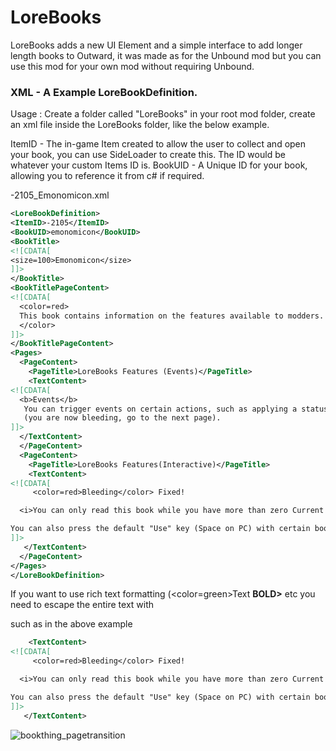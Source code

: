 # LoreBooks
LoreBooks adds a new UI Element and a simple interface to add longer length books to Outward, it was made as for the Unbound mod but you can use this mod for your own mod without requiring Unbound.


### XML - A Example LoreBookDefinition.

Usage : 
Create a folder called "LoreBooks" in your root mod folder, create an xml file inside the LoreBooks folder, like the below example.

ItemID - The in-game Item created to allow the user to collect and open your book, you can use SideLoader to create this. The ID would be whatever your custom Items ID is.
BookUID - A Unique ID for your book, allowing you to reference it from c# if required.

-2105_Emonomicon.xml

```xml
<LoreBookDefinition>
<ItemID>-2105</ItemID>
<BookUID>emonomicon</BookUID>
<BookTitle>
<![CDATA[
<size=100>Emonomicon</size>
]]>
</BookTitle>
<BookTitlePageContent>
<![CDATA[
  <color=red>
  This book contains information on the features available to modders.
  </color>
]]>
</BookTitlePageContent>
<Pages>
  <PageContent>
    <PageTitle>LoreBooks Features (Events)</PageTitle>
    <TextContent>
<![CDATA[
  <b>Events</b>
   You can trigger events on certain actions, such as applying a status effect to the character opening the book.
   (you are now bleeding, go to the next page).
]]>
  </TextContent>
  </PageContent>
  <PageContent>
    <PageTitle>LoreBooks Features(Interactive)</PageTitle>
    <TextContent>
<![CDATA[
     <color=red>Bleeding</color> Fixed!

  <i>You can only read this book while you have more than zero Current Mana. Or anything you choose, such as quest completion, items owned, or area the player is in.</i>

You can also press the default "Use" key (Space on PC) with certain books! Try it on this page.
]]>
   </TextContent>
  </PageContent>
</Pages>
</LoreBookDefinition>
```

If you want to use rich text formatting (<color=green>Text</color> <b>BOLD></b> etc you need to escape the entire text with 

such as in the above example 

```xml
    <TextContent>
<![CDATA[
     <color=red>Bleeding</color> Fixed!

  <i>You can only read this book while you have more than zero Current Mana. Or anything you choose, such as quest completion, items owned, or area the player is in.</i>

You can also press the default "Use" key (Space on PC) with certain books! Try it on this page.
]]>
   </TextContent>
```


![bookthing_pagetransition](https://user-images.githubusercontent.com/3288858/211231030-fa669afb-a5bc-45ee-a512-f1a644e366b1.gif)
